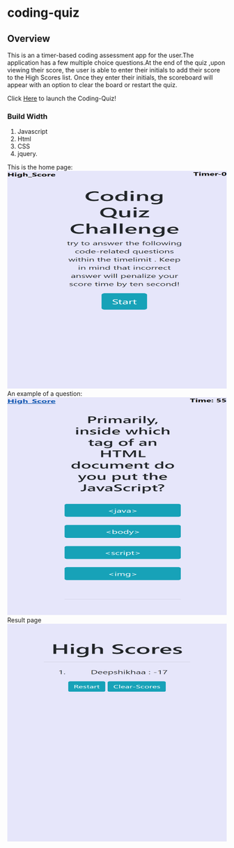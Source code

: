 # coding-quiz

## Overview

This is an a timer-based coding assessment app for the user.The application has a few multiple choice questions.At the end of the quiz ,upon viewing their score, the user is able to enter their initials to add their score to the High Scores list. Once they enter their initials, the scoreboard will appear with an option to clear the board or restart the quiz.
 

Click [Here](https://deepshikhasingh90.github.io/coding-quiz/) to launch the Coding-Quiz!


### Build Width
1. Javascript
2. Html
3. CSS
4. jquery.

This is the home page:<br>
<img src="/Image/homepage.png" width="800" height="500"><br>
An example of a question:<br>
<img src="/Image/Coding-Question.png" width="800" height="500"><br>
Result page <br>
<img src="/Image/result.png" width="800 " height="500"><br>

